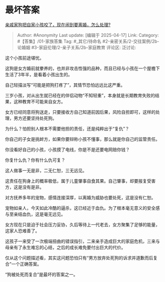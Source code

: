 # 最坏答案
[亲戚家狗把自家小孩咬了，现在闹到要离婚，怎么处理?](https://www.zhihu.com/question/1894751552360665520/answer/1896146069949245024)

> Author: #Anonymity
> Last update: [编辑于 2025-04-17]
> Link:
> Category: #【答集】/01-家族答集 
> Tag: #_其它/待命名 #2-亲密关系/2-交往案例/2b-论婚姻 #3-家庭伦理/2-亲子关系/2b-家庭教育 
> 评论区:
> 泛讨论:

这个小孩前途堪忧。

这狗是女方婚前就豢养的，也并非攻击性强的品种，而且已经与小孩在一个屋檐下生活了3年半，是看着小孩出生的。

自己轻描淡写“可能是把狗打疼了”，其情节恐怕远远比这严重。

三岁小孩，对从出生就已经在的伴侣动物“不知轻重”，本身就是长期教育失败的结果，这种教育不可能来自女方。

女方已经同意将狗送走，只要接收方自己知道前因后果，风险自担即可，这样的处理，男方还要坚持处死狗。

为什么？怕担别人根本不需要他担的责任，还是纯粹出于“复仇”？

你自己的子女是挑衅方，如果你要辩称小孩不懂事，那么就是你自己的监管责任。

你没看好自己的小孩，小孩摸了电线，你是不是还要电网赔你钱？

你复什么仇？你有什么仇可复？

  

  

这人做事一无是非，二无仁恕，三无远见。

这责任在狗身上的概率极低，属于儿童肇事自食其果。自己肇事，却要报复受害方，这是没有是非。

对方抚养多年的宠物，感情连接深厚，以离婚为威胁也要处死，这是没有仁恕。

宠物如亲人，今天如此冷酷的逼杀，这已经近于血仇。为了根本毫无意义的安全感与至亲结血仇，这是毫无远见。

女方现在只是迫于社会压力妥协，久后等待上一代老去，女方聚集了足够的能量，这家人恐难善了。

这孩子一来受了一次极端扭曲的错误指引，二来亲手造成巨大的家庭危机，三来与母亲有了永生难忘的心结，之后的成长难免要付出巨大的代价。

仅从这个问题描述看，其实这问题恐怕只有“男方放弃处死狗的诉求并道歉而后复合”一个正确答案。

“狗被处死而复合”是最坏的答案之一。
